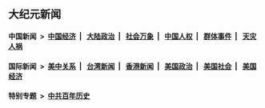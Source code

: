 ## 大纪元新闻

#### 中国新闻 &nbsp;>&nbsp; [中国经济](indexes/ncid283/README.md?02180845) &nbsp;| &nbsp; [大陆政治](indexes/ncid277/README.md?02180845) &nbsp;| &nbsp; [社会万象](indexes/ncid282/README.md?02180845) &nbsp;| &nbsp; [中国人权](indexes/ncid278/README.md?02180845) &nbsp;| &nbsp; [群体事件](indexes/ncid279/README.md?02180845) &nbsp;| &nbsp; [天灾人祸](indexes/ncid280/README.md?02180845)

#### 国际新闻 &nbsp;>&nbsp; [美中关系](indexes/nf1412576/README.md?02180845) &nbsp;| &nbsp; [台湾新闻](indexes/ncid1349361/README.md?02180845) &nbsp;| &nbsp; [香港新闻](indexes/ncid1349362/README.md?02180845) &nbsp;| &nbsp; [美国政治](indexes/ncid1078159/README.md?02180845) &nbsp;| &nbsp; [美国社会](indexes/ncid1078160/README.md?02180845) &nbsp;| &nbsp; [美国经济](indexes/ncid1078158/README.md?02180845)

#### 特别专题 &nbsp;>&nbsp; [中共百年历史](https://github.com/epoch-news/epoch-special/blob/master/README.md?02180845)  

